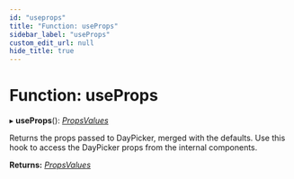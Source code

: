 ```yaml
---
id: "useprops"
title: "Function: useProps"
sidebar_label: "useProps"
custom_edit_url: null
hide_title: true
---
```


# Function: useProps

▸ **useProps**(): [*PropsValues*](../interfaces/propsvalues.md)

Returns the props passed to DayPicker, merged with the defaults. Use this
hook to access the DayPicker props from the internal components.

**Returns:** [*PropsValues*](../interfaces/propsvalues.md)
